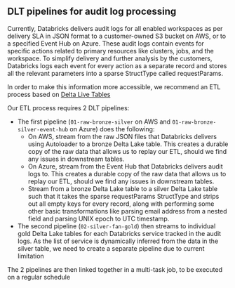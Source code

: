 ## DLT pipelines for audit log processing

Currently, Databricks delivers audit logs for all enabled workspaces as per delivery SLA in JSON format to a customer-owned S3 bucket on AWS, or to a specified Event Hub on Azure. These audit logs contain events for specific actions related to primary resources like clusters, jobs, and the workspace. To simplify delivery and further analysis by the customers, Databricks logs each event for every action as a separate record and stores all the relevant parameters into a sparse StructType called requestParams.

In order to make this information more accessible, we recommend an ETL process based on [Delta Live Tables](https://databricks.com/product/delta-live-tables)

Our ETL process requires 2 DLT pipelines:
  
- The first pipeline (`01-raw-bronze-silver` on AWS and `01-raw-bronze-silver-event-hub` on Azure) does the following:
  - On AWS, stream from the raw JSON files that Databricks delivers using Autoloader to a bronze Delta Lake table. This creates a durable copy of the raw data that allows us to replay our ETL, should we find any issues in downstream tables.
  - On Azure, stream from the Event Hub that Databricks delivers audit logs to. This creates a durable copy of the raw data that allows us to replay our ETL, should we find any issues in downstream tables.
  - Stream from a bronze Delta Lake table to a silver Delta Lake table such that it takes the sparse requestParams StructType and strips out all empty keys for every record, along with performing some other basic transformations like parsing email address from a nested field and parsing UNIX epoch to UTC timestamp.
- The second pipeline (`02-silver-fan-gold`) then streams to individual gold Delta Lake tables for each Databricks service tracked in the audit logs. As the list of service is dynamically inferred from the data in the silver table, we need to create a separate pipeline due to current limitation

The 2 pipelines are then linked together in a multi-task job, to be executed on a regular schedule